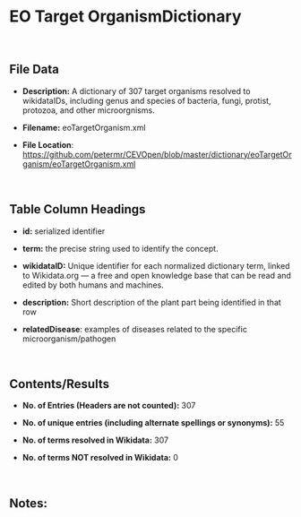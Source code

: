 **EO Target Organism​​​​ Dictionary**
=================================

 

File Data
---------

-   **Description:** A dictionary of 307 target organisms resolved to
    wikidataIDs, including genus and species of bacteria, fungi, protist,
    protozoa, and other microorgnisms.

-   **Filename:** eoTargetOrganism.xml

-   **File Location**:
    <https://github.com/petermr/CEVOpen/blob/master/dictionary/eoTargetOrganism/eoTargetOrganism.xml>

 

Table Column Headings
---------------------

-   **id:** serialized identifier

-   **term:** the precise string used to identify the concept.

-   **wikidataID:** Unique identifier for each normalized dictionary term,
    linked to Wikidata.org — a free and open knowledge base that can be read and
    edited by both humans and machines.

-   **description:** Short description of the plant part being identified in
    that row

-   **relatedDisease**: examples of diseases related to the specific
    microorganism/pathogen

 

Contents/Results
----------------

-   **No. of Entries (Headers are not counted):** 307

-   **No. of unique entries (including alternate spellings or synonyms):** 55

-   **No. of terms resolved in Wikidata:** 307

-   **No. of terms NOT resolved in Wikidata:** 0

 

Notes:
------

 

